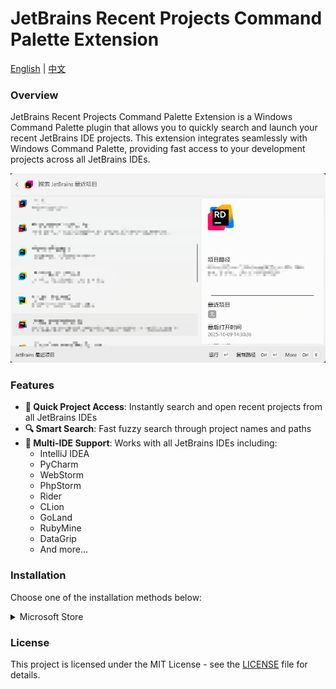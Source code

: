 # JetBrains Recent Projects Command Palette Extension

[English](README.md) | [中文](README_zh.md)
 
### Overview

JetBrains Recent Projects Command Palette Extension is a Windows Command Palette plugin that allows you to quickly search and launch your recent JetBrains IDE projects. This extension integrates seamlessly with Windows Command Palette, providing fast access to your development projects across all JetBrains IDEs.

![Example.png](images/Example.png)

### Features

- **🚀 Quick Project Access**: Instantly search and open recent projects from all JetBrains IDEs
- **🔍 Smart Search**: Fast fuzzy search through project names and paths
- **🎯 Multi-IDE Support**: Works with all JetBrains IDEs including:
  - IntelliJ IDEA
  - PyCharm
  - WebStorm
  - PhpStorm
  - Rider
  - CLion
  - GoLand
  - RubyMine
  - DataGrip
  - And more...

### Installation

Choose one of the installation methods below:

<details>
<summary>Microsoft Store</summary>
<p>
  <a style="text-decoration:none" href="https://apps.microsoft.com/detail/9P7QFVGV9XZB">
    <picture>
      <source media="(prefers-color-scheme: light)" srcset="https://github.com/microsoft/PowerToys/blob/main/doc/images/readme/StoreBadge-dark.png?raw=true" width="148" />
      <img src="https://github.com/microsoft/PowerToys/blob/main/doc/images/readme/StoreBadge-light.png?raw=true" width="148" />
  </picture></a>
</p>
</details>


### License

This project is licensed under the MIT License - see the [LICENSE](LICENSE) file for details.
